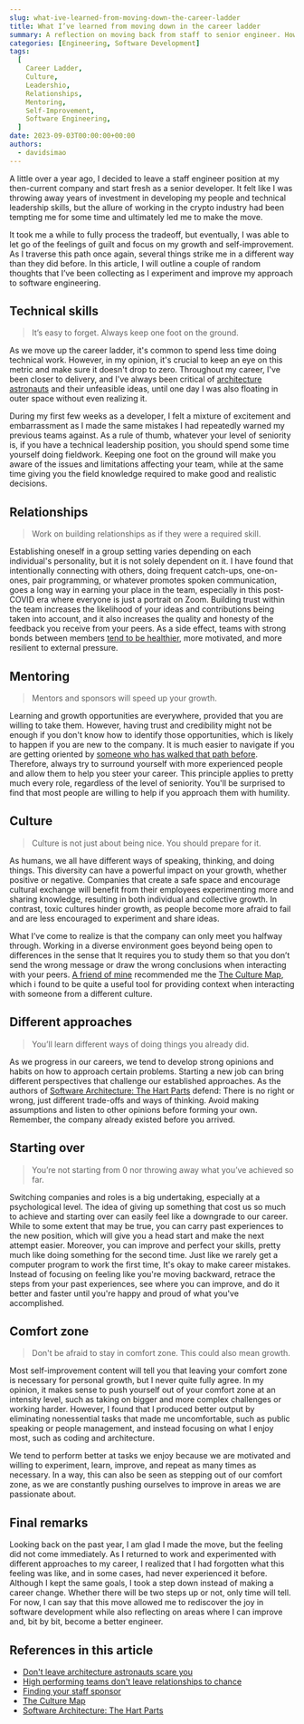 ```yaml
---
slug: what-ive-learned-from-moving-down-the-career-ladder
title: What I’ve learned from moving down in the career ladder
summary: A reflection on moving back from staff to senior engineer. How it affected me personally and what impact it had on my career.
categories: [Engineering, Software Development]
tags:
  [
    Career Ladder,
    Culture,
    Leadershio,
    Relationships,
    Mentoring,
    Self-Improvement,
    Software Engineering,
  ]
date: 2023-09-03T00:00:00+00:00
authors:
  - davidsimao
---
```


A little over a year ago, I decided to leave a staff engineer position at my then-current company and start fresh as a senior developer. It felt like I was throwing away years of investment in developing my people and technical leadership skills, but the allure of working in the crypto industry had been tempting me for some time and ultimately led me to make the move.

It took me a while to fully process the tradeoff, but eventually, I was able to let go of the feelings of guilt and focus on my growth and self-improvement. As I traverse this path once again, several things strike me in a different way than they did before. In this article, I will outline a couple of random thoughts that I’ve been collecting as I experiment and improve my approach to software engineering.

## Technical skills

> It’s easy to forget. Always keep one foot on the ground.

As we move up the career ladder, it's common to spend less time doing technical work. However, in my opinion, it's crucial to keep an eye on this metric and make sure it doesn't drop to zero. Throughout my career, I've been closer to delivery, and I've always been critical of [architecture astronauts](https://www.joelonsoftware.com/2001/04/21/dont-let-architecture-astronauts-scare-you/) and their unfeasible ideas, until one day I was also floating in outer space without even realizing it.

During my first few weeks as a developer, I felt a mixture of excitement and embarrassment as I made the same mistakes I had repeatedly warned my previous teams against. As a rule of thumb, whatever your level of seniority is, if you have a technical leadership position, you should spend some time yourself doing fieldwork. Keeping one foot on the ground will make you aware of the issues and limitations affecting your team, while at the same time giving you the field knowledge required to make good and realistic decisions.

## Relationships

> Work on building relationships as if they were a required skill.

Establishing oneself in a group setting varies depending on each individual's personality, but it is not solely dependent on it. I have found that intentionally connecting with others, doing frequent catch-ups, one-on-ones, pair programming, or whatever promotes spoken communication, goes a long way in earning your place in the team, especially in this post-COVID era where everyone is just a portrait on Zoom. Building trust within the team increases the likelihood of your ideas and contributions being taken into account, and it also increases the quality and honesty of the feedback you receive from your peers. As a side effect, teams with strong bonds between members [tend to be healthier](https://hbr.org/2022/09/high-performing-teams-dont-leave-relationships-to-chance), more motivated, and more resilient to external pressure.

## Mentoring

> Mentors and sponsors will speed up your growth.

Learning and growth opportunities are everywhere, provided that you are willing to take them. However, having trust and credibility might not be enough if you don't know how to identify those opportunities, which is likely to happen if you are new to the company. It is much easier to navigate if you are getting oriented by [someone who has walked that path before](https://lethain.com/finding-your-staff-sponsor/). Therefore, always try to surround yourself with more experienced people and allow them to help you steer your career. This principle applies to pretty much every role, regardless of the level of seniority. You'll be surprised to find that most people are willing to help if you approach them with humility.

## Culture

> Culture is not just about being nice. You should prepare for it.

As humans, we all have different ways of speaking, thinking, and doing things. This diversity can have a powerful impact on your growth, whether positive or negative. Companies that create a safe space and encourage cultural exchange will benefit from their employees experimenting more and sharing knowledge, resulting in both individual and collective growth. In contrast, toxic cultures hinder growth, as people become more afraid to fail and are less encouraged to experiment and share ideas.

What I’ve come to realize is that the company can only meet you halfway through. Working in a diverse environment goes beyond being open to differences in the sense that It requires you to study them so that you don’t send the wrong message or draw the wrong conclusions when interacting with your peers. [A friend of mine](https://nunocoracao.com/) recommended me the [The Culture Map](https://www.amazon.es/-/pt/dp/1610392760/ref=asc_df_1610392760/?tag=ptgogshpadde-21&linkCode=df0&hvadid=634152941746&hvpos=&hvnetw=g&hvrand=9228533519417113593&hvpone=&hvptwo=&hvqmt=&hvdev=c&hvdvcmdl=&hvlocint=&hvlocphy=1011744&hvtargid=pla-525261842565&psc=1), which i found to be quite a useful tool for providing context when interacting with someone from a different culture.

## Different approaches

> You’ll learn different ways of doing things you already did.

As we progress in our careers, we tend to develop strong opinions and habits on how to approach certain problems. Starting a new job can bring different perspectives that challenge our established approaches. As the authors of [Software Architecture: The Hart Parts](https://www.oreilly.com/library/view/software-architecture-the/9781492086888/) defend: There is no right or wrong, just different trade-offs and ways of thinking. Avoid making assumptions and listen to other opinions before forming your own. Remember, the company already existed before you arrived.

## Starting over

> You’re not starting from 0 nor throwing away what you’ve achieved so far.

Switching companies and roles is a big undertaking, especially at a psychological level. The idea of giving up something that cost us so much to achieve and starting over can easily feel like a downgrade to our career. While to some extent that may be true, you can carry past experiences to the new position, which will give you a head start and make the next attempt easier. Moreover, you can improve and perfect your skills, pretty much like doing something for the second time. Just like we rarely get a computer program to work the first time, It's okay to make career mistakes. Instead of focusing on feeling like you're moving backward, retrace the steps from your past experiences, see where you can improve, and do it better and faster until you're happy and proud of what you've accomplished.

## Comfort zone

> Don't be afraid to stay in comfort zone. This could also mean growth.

Most self-improvement content will tell you that leaving your comfort zone is necessary for personal growth, but I never quite fully agree. In my opinion, it makes sense to push yourself out of your comfort zone at an intensity level, such as taking on bigger and more complex challenges or working harder. However, I found that I produced better output by eliminating nonessential tasks that made me uncomfortable, such as public speaking or people management, and instead focusing on what I enjoy most, such as coding and architecture.

We tend to perform better at tasks we enjoy because we are motivated and willing to experiment, learn, improve, and repeat as many times as necessary. In a way, this can also be seen as stepping out of our comfort zone, as we are constantly pushing ourselves to improve in areas we are passionate about.

## Final remarks

Looking back on the past year, I am glad I made the move, but the feeling did not come immediately. As I returned to work and experimented with different approaches to my career, I realized that I had forgotten what this feeling was like, and in some cases, had never experienced it before. Although I kept the same goals, I took a step down instead of making a career change. Whether there will be two steps up or not, only time will tell. For now, I can say that this move allowed me to rediscover the joy in software development while also reflecting on areas where I can improve and, bit by bit, become a better engineer.

## References in this article

- [Don't leave architecture astronauts scare you](https://www.joelonsoftware.com/2001/04/21/dont-let-architecture-astronauts-scare-you/)
- [High performing teams don't leave relationships to chance](https://hbr.org/2022/09/high-performing-teams-dont-leave-relationships-to-chance)
- [Finding your staff sponsor](https://lethain.com/finding-your-staff-sponsor/)
- [The Culture Map](https://www.amazon.es/-/pt/dp/1610392760/ref=asc_df_1610392760/?tag=ptgogshpadde-21&linkCode=df0&hvadid=634152941746&hvpos=&hvnetw=g&hvrand=9228533519417113593&hvpone=&hvptwo=&hvqmt=&hvdev=c&hvdvcmdl=&hvlocint=&hvlocphy=1011744&hvtargid=pla-525261842565&psc=1)
- [Software Architecture: The Hart Parts](https://www.oreilly.com/library/view/software-architecture-the/9781492086888/)
